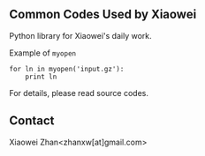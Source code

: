 Common Codes Used by Xiaowei
-------------------------------------

Python library for Xiaowei's daily work.

Example of `myopen`

    for ln in myopen('input.gz'):
        print ln

For details, please read source codes.

Contact
-------
Xiaowei Zhan<zhanxw[at]gmail.com>

